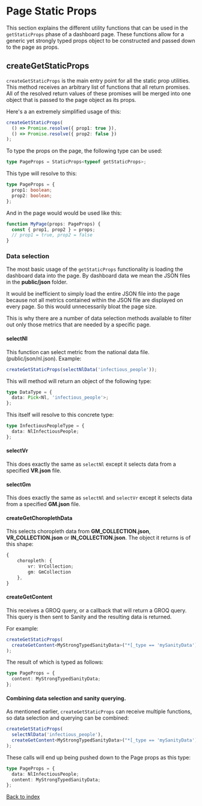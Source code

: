 # Page Static Props

This section explains the different utility functions that can be used in the `getStaticProps` phase
of a dashboard page.
These functions allow for a generic yet strongly typed props object to be constructed and passed
down to the page as props.

## createGetStaticProps

`createGetStaticProps` is the main entry point for all the static prop utilities.
This method receives an arbitrary list of functions that all return promises.
All of the resolved return values of these promises will be merged into one object
that is passed to the page object as its props.

Here's a an extremely simplified usage of this:

```ts
createGetStaticProps(
  () => Promise.resolve({ prop1: true }),
  () => Promise.resolve({ prop2: false })
);
```

To type the props on the page, the following type can be used:

```ts
type PageProps = StaticProps<typeof getStaticProps>;
```

This type will resolve to this:

```ts
type PageProps = {
  prop1: boolean;
  prop2: boolean;
};
```

And in the page would would be used like this:

```ts
function MyPage(props: PageProps) {
  const { prop1, prop2 } = props;
  // prop1 = true, prop2 = false
}
```

### Data selection

The most basic usage of the `getStaticProps` functionality is loading the dashboard data into the page.
By dashboard data we mean the JSON files in the **public/json** folder.

It would be inefficient to simply load the entire JSON file into the page because not all metrics
contained within the JSON file are displayed on every page. So this would unnecessarily bloat the
page size.

This is why there are a number of data selection methods available to filter out only those metrics
that are needed by a specific page.

#### selectNl

This function can select metric from the national data file. (public/json/nl.json).
Example:

```ts
createGetStaticProps(selectNlData('infectious_people'));
```

This will method will return an object of the following type:

```ts
type DataType = {
  data: Pick<Nl, 'infectious_people'>;
};
```

This itself will resolve to this concrete type:

```ts
type InfectiousPeopleType = {
  data: NlInfectiousPeople;
};
```

#### selectVr

This does exactly the same as `selectNl` except it selects data from a specified **VR<vr-code>.json** file.

#### selectGm

This does exactly the same as `selectNl` and `selectVr` except it selects data from a specified **GM<gm-code>.json** file.

#### createGetChoroplethData

This selects choropleth data from **GM_COLLECTION.json**, **VR_COLLECTION.json** or **IN_COLLECTION.json**.
The object it returns is of this shape:

```ts
{
    choropleth: {
        vr: VrCollection;
        gm: GmCollection
    },
}
```

#### createGetContent

This receives a GROQ query, or a callback that will return a GROQ query. This query is then sent to Sanity and the resulting
data is returned.

For example:

```ts
createGetStaticProps(
  createGetContent<MyStrongTypedSanityData>("*[_type == 'mySanityData']")
);
```

The result of which is typed as follows:

```ts
type PageProps = {
  content: MyStrongTypedSanityData;
};
```

#### Combining data selection and sanity querying.

As mentioned earlier, `createGetStaticProps` can receive multiple functions, so data selection and querying can be combined:

```ts
createGetStaticProps(
  selectNlData('infectious_people'),
  createGetContent<MyStrongTypedSanityData>("*[_type == 'mySanityData']")
);
```

These calls will end up being pushed down to the Page props as this type:

```ts
type PageProps = {
  data: NlInfectiousPeople;
  content: MyStrongTypedSanityData;
};
```

[Back to index](index.md)
